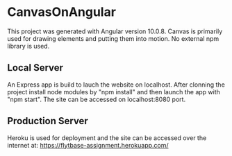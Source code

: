# CanvasOnAngular

This project was generated with Angular version 10.0.8.
Canvas is primarily used for drawing elements and putting them into motion. No external npm library is used.

## Local Server

An Express app is build to lauch the website on localhost. After clonning the project install node modules by "npm install" and then launch the app with "npm start". The site can be accessed on localhost:8080 port.

## Production Server

Heroku is used for deployment and the site can be accessed over the internet at: https://flytbase-assignment.herokuapp.com/
